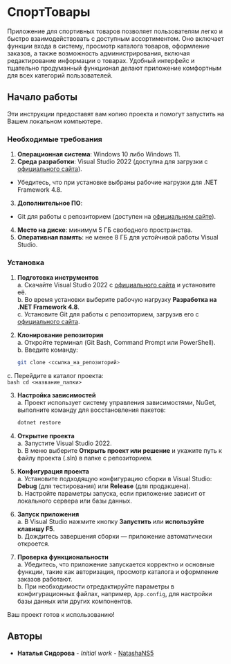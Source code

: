 # СпортТовары

Приложение для спортивных товаров позволяет пользователям легко и быстро взаимодействовать с доступным ассортиментом. Оно включает функции входа в систему, просмотр каталога товаров, оформление заказов, а также возможность администрирования, включая редактирование информации о товарах. Удобный интерфейс и тщательно продуманный функционал делают приложение комфортным для всех категорий пользователей.

## Начало работы

Эти инструкции предоставят вам копию проекта и помогут запустить на Вашем локальном компьютере.

### Необходимые требования

1. **Операционная система**: Windows 10 либо Windows 11.  
2. **Среда разработки**: Visual Studio 2022 (доступна для загрузки с [официального сайта](https://visualstudio.microsoft.com/)).  
  - Убедитесь, что при установке выбраны рабочие нагрузки для .NET Framework 4.8.  
3. **Дополнительное ПО**:  
  - Git для работы с репозиторием (доступен на [официальном сайте](https://git-scm.com/)).  
4. **Место на диске**: минимум 5 ГБ свободного пространства.  
5. **Оперативная память**: не менее 8 ГБ для устойчивой работы Visual Studio.

### Установка

1. **Подготовка инструментов**  
  a. Скачайте Visual Studio 2022 с [официального сайта](https://visualstudio.microsoft.com/) и установите её.  
  b. Во время установки выберите рабочую нагрузку **Разработка на .NET Framework 4.8**.  
  c. Установите Git для работы с репозиторием, загрузив его с [официального сайта](https://git-scm.com/).  

2. **Клонирование репозитория**  
  a. Откройте терминал (Git Bash, Command Prompt или PowerShell).  
  b. Введите команду:  
     ```bash
     git clone <ссылка_на_репозиторий>
     ```  
  c. Перейдите в каталог проекта:  
     ```bash
     cd <название_папки>
     ```  

3. **Настройка зависимостей**  
  a. Проект использует систему управления зависимостями, NuGet, выполните команду для восстановления пакетов:  
     ```bash
     dotnet restore
     ```  

4. **Открытие проекта**  
  a. Запустите Visual Studio 2022.  
  b. В меню выберите **Открыть проект или решение** и укажите путь к файлу проекта (.sln) в папке с репозиторием.  

5. **Конфигурация проекта**  
  a. Установите подходящую конфигурацию сборки в Visual Studio: **Debug** (для тестирования) или **Release** (для продакшена).  
  b. Настройте параметры запуска, если приложение зависит от локального сервера или базы данных.  

6. **Запуск приложения**  
  a. В Visual Studio нажмите кнопку **Запустить** или **используйте клавишу F5**.  
  b. Дождитесь завершения сборки — приложение автоматически откроется.  

7. **Проверка функциональности**  
  a. Убедитесь, что приложение запускается корректно и основные функции, такие как авторизация, просмотр каталога и оформление заказов работают.  
  b. При необходимости отредактируйте параметры в конфигурационных файлах, например, `App.config`, для настройки базы данных или других компонентов.  

Ваш проект готов к использованию!

## Авторы

* **Наталья Сидорова** - *Initial work* - [NatashaNS5](https://github.com/NatashaNS5)
